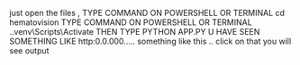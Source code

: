 just open the files , TYPE COMMAND ON POWERSHELL OR TERMINAL cd hematovision
TYPE COMMAND ON POWERSHELL OR TERMINAL ..venv\Scripts\Activate THEN TYPE PYTHON APP.PY U HAVE SEEN SOMETHING LIKE http:0.0.000..... something like this .. click on that you will see output
